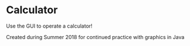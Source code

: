 # Calculator
Use the GUI to operate a calculator!

Created during Summer 2018 for continued practice with graphics in Java
